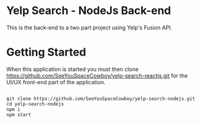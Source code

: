 # Yelp Search - NodeJs Back-end

This is the back-end to a two part project using Yelp's Fusion API.

# Getting Started 

When this application is started you must then clone https://github.com/SeeYouSpaceCowboy/yelp-search-reactjs.git for the UI/UX front-end part of the application.

```shell

git clone https://github.com/SeeYouSpaceCowboy/yelp-search-nodejs.git
cd yelp-search-nodejs
npm i
npm start

```
